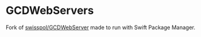 # GCDWebServers

Fork of [swisspol/GCDWebServer](https://github.com/swisspol/GCDWebServer) made to run with Swift Package Manager.

